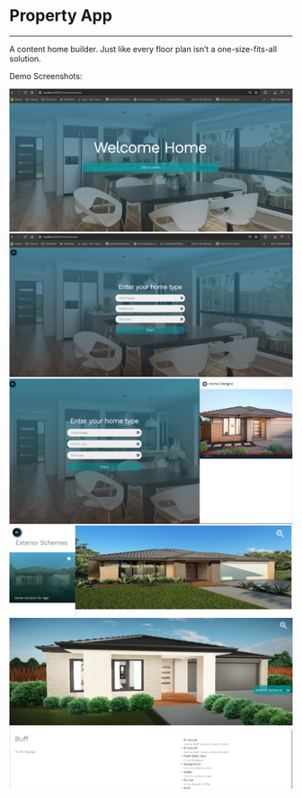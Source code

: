 # Property App
------
A content home builder. Just like every floor plan isn’t a one-size-fits-all solution.

Demo Screenshots: 

<img alt='Ionic Creator' src="https://raw.githubusercontent.com/luckyboy07/Property-html/master/demo/property.jpg">

<img alt='Ionic Creator' src="https://raw.githubusercontent.com/luckyboy07/Property-html/master/demo/home-type.jpg">

<img alt='Ionic Creator' src="https://raw.githubusercontent.com/luckyboy07/Property-html/master/demo/2.png">

<img alt='Ionic Creator' src="https://raw.githubusercontent.com/luckyboy07/Property-html/master/demo/3.png">

<img alt='Ionic Creator' src="https://raw.githubusercontent.com/luckyboy07/Property-html/master/demo/4.png">



